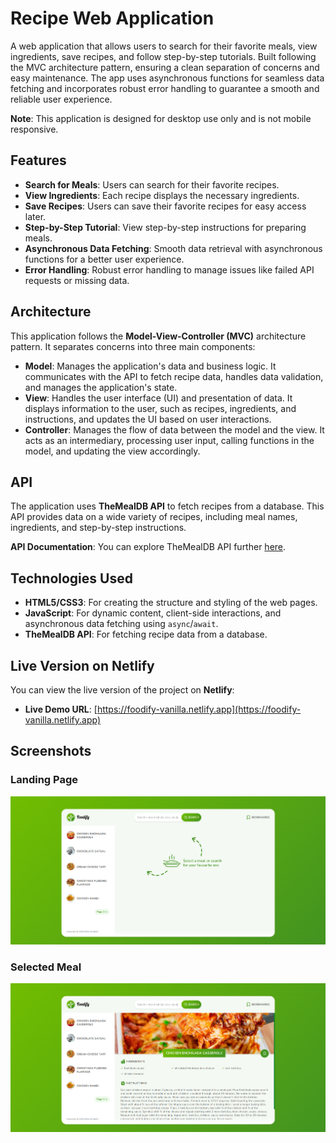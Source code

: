 # Recipe Web Application

A web application that allows users to search for their favorite meals, view ingredients, save recipes, and follow step-by-step tutorials. Built following the MVC architecture pattern, ensuring a clean separation of concerns and easy maintenance. The app uses asynchronous functions for seamless data fetching and incorporates robust error handling to guarantee a smooth and reliable user experience.

**Note**: This application is designed for desktop use only and is not mobile responsive.

## Features

- **Search for Meals**: Users can search for their favorite recipes.
- **View Ingredients**: Each recipe displays the necessary ingredients.
- **Save Recipes**: Users can save their favorite recipes for easy access later.
- **Step-by-Step Tutorial**: View step-by-step instructions for preparing meals.
- **Asynchronous Data Fetching**: Smooth data retrieval with asynchronous functions for a better user experience.
- **Error Handling**: Robust error handling to manage issues like failed API requests or missing data.

## Architecture

This application follows the **Model-View-Controller (MVC)** architecture pattern. It separates concerns into three main components:

- **Model**: Manages the application's data and business logic. It communicates with the API to fetch recipe data, handles data validation, and manages the application's state.
- **View**: Handles the user interface (UI) and presentation of data. It displays information to the user, such as recipes, ingredients, and instructions, and updates the UI based on user interactions.
- **Controller**: Manages the flow of data between the model and the view. It acts as an intermediary, processing user input, calling functions in the model, and updating the view accordingly.

## API

The application uses **TheMealDB API** to fetch recipes from a database. This API provides data on a wide variety of recipes, including meal names, ingredients, and step-by-step instructions.

**API Documentation**: You can explore TheMealDB API further [here](https://www.themealdb.com/api.php).

## Technologies Used

- **HTML5/CSS3**: For creating the structure and styling of the web pages.
- **JavaScript**: For dynamic content, client-side interactions, and asynchronous data fetching using `async`/`await`.
- **TheMealDB API**: For fetching recipe data from a database.

## Live Version on Netlify

You can view the live version of the project on **Netlify**:

- **Live Demo URL**: [https://foodify-vanilla.netlify.app](https://foodify-vanilla.netlify.app)

## Screenshots

### Landing Page

![Landing Page](img/preview/landing-page.png)

### Selected Meal

![Selected Meal](img/preview/load-meal.png)
